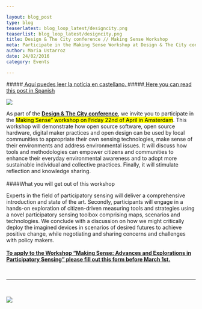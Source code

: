 ```yaml
---

layout: blog_post
type: blog
teaserlatest: blog_loop_latest/designcity.png
teaserlist: blog_loop_latest/designcity.png
title: Design & The City conference // Making Sense Workshop
meta: Participate in the Making Sense Workshop at Design & The City conference, 22nd of April in Amsterdam.
author: Maria Ustarroz
date: 24/02/2016
category: Events

---
```

#####<a href="#spanish"> Aquí puedes leer la notícia en castellano. </a>
#####<a href="#spanish"> Here you can read this post in Spanish </a>

<img src= "http://www.fablabbcn.org/img/blog/blog_loop_latest/designcity.png" align="middle"> </img>


As part of the **[Design & The City conference](http://designandthecity.eu/)**, we invite you to participate in the <mark>Making Sense” workshop on Friday 22nd of April in Amsterdam</mark>. This workshop will demonstrate how open source software, open source hardware, digital maker practices and open design can be used by local communities to appropriate their own sensing technologies, make sense of their environments and address environmental issues. It will discuss how tools and methodologies can empower citizens and communities to enhance their everyday environmental awareness and to adopt more sustainable individual and collective practices. Finally, it will stimulate reflection and knowledge sharing.
<br>
<br>
####What you will get out of this workshop

Experts in the field of participatory sensing will deliver a comprehensive introduction and state of the art. Secondly, participants will engage in a hands-on exploration of citizen-driven measuring tools and strategies using a novel participatory sensing toolbox comprising maps, scenarios and technologies. We conclude with a discussion on how we might critically deploy the imagined devices in scenarios of desired futures to achieve positive change, while negotiating and sharing concerns and challenges with policy makers.
<br>
<br>
**[To apply to the Workshop “Making Sense: Advances and Explorations in Participatory Sensing” please fill out this form before March 1st.](https://docs.google.com/forms/d/1LAvzJjt31aAJLEyMhXThQpn4LiXQvLAaN_gJOEYtDrQ/viewform?c=0&w=1)**

<br>


---

&nbsp;

<a name="spanish">

<img src= "http://www.fablabbcn.org/img/blog/blog_loop_latest/designcity.png"> </img>

</a>

<br>